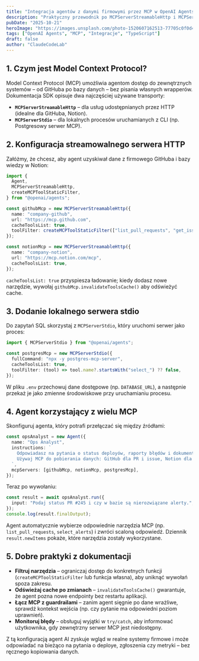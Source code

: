 ```yaml
---
title: "Integracja agentów z danymi firmowymi przez MCP w OpenAI Agents SDK"
description: "Praktyczny przewodnik po MCPServerStreamableHttp i MCPServerStdio: GitHub, Postgres i Notion jako źródła danych dla agentów AI."
pubDate: "2025-10-21"
heroImage: "https://images.unsplash.com/photo-1520607162513-77705c0f0d4a?q=80&w=1200&auto=format&fit=crop"
tags: ["OpenAI Agents", "MCP", "Integracje", "TypeScript"]
draft: false
author: "ClaudeCodeLab"
---
```


## 1. Czym jest Model Context Protocol?

Model Context Protocol (MCP) umożliwia agentom dostęp do zewnętrznych systemów – od GitHuba po bazy danych – bez pisania własnych wrapperów. Dokumentacja SDK opisuje dwa najczęściej używane transporty:

- **`MCPServerStreamableHttp`** – dla usług udostępnianych przez HTTP (idealne dla GitHuba, Notion).  
- **`MCPServerStdio`** – dla lokalnych procesów uruchamianych z CLI (np. Postgresowy serwer MCP).

## 2. Konfiguracja streamowalnego serwera HTTP

Załóżmy, że chcesz, aby agent uzyskiwał dane z firmowego GitHuba i bazy wiedzy w Notion:

```typescript
import {
  Agent,
  MCPServerStreamableHttp,
  createMCPToolStaticFilter,
} from "@openai/agents";

const githubMcp = new MCPServerStreamableHttp({
  name: "company-github",
  url: "https://mcp.github.com",
  cacheToolsList: true,
  toolFilter: createMCPToolStaticFilter(["list_pull_requests", "get_issue"]),
});

const notionMcp = new MCPServerStreamableHttp({
  name: "company-notion",
  url: "https://mcp.notion.com/mcp",
  cacheToolsList: true,
});
```

`cacheToolsList: true` przyspiesza ładowanie; kiedy dodasz nowe narzędzie, wywołaj `githubMcp.invalidateToolsCache()` aby odświeżyć cache.

## 3. Dodanie lokalnego serwera stdio

Do zapytań SQL skorzystaj z `MCPServerStdio`, który uruchomi serwer jako proces:

```typescript
import { MCPServerStdio } from "@openai/agents";

const postgresMcp = new MCPServerStdio({
  fullCommand: "npx -y postgres-mcp-server",
  cacheToolsList: true,
  toolFilter: (tool) => tool.name?.startsWith("select_") ?? false,
});
```

W pliku `.env` przechowuj dane dostępowe (np. `DATABASE_URL`), a następnie przekaż je jako zmienne środowiskowe przy uruchamianiu procesu.

## 4. Agent korzystający z wielu MCP

Skonfiguruj agenta, który potrafi przełączać się między źródłami:

```typescript
const opsAnalyst = new Agent({
  name: "Ops Analyst",
  instructions: `
    Odpowiadasz na pytania o status deployów, raporty błędów i dokumentację.
    Używaj MCP do pobierania danych: GitHub dla PR i issue, Notion dla runbooków, Postgres dla metryk.
  `,
  mcpServers: [githubMcp, notionMcp, postgresMcp],
});
```

Teraz po wywołaniu:

```typescript
const result = await opsAnalyst.run({
  input: "Podaj status PR #245 i czy w bazie są nierozwiązane alerty.",
});
console.log(result.finalOutput);
```

Agent automatycznie wybierze odpowiednie narzędzia MCP (np. `list_pull_requests`, `select_alerts`) i zwróci scaloną odpowiedź. Dziennik `result.newItems` pokaże, które narzędzia zostały wykorzystane.

## 5. Dobre praktyki z dokumentacji

- **Filtruj narzędzia** – ograniczaj dostęp do konkretnych funkcji (`createMCPToolStaticFilter` lub funkcja własna), aby uniknąć wywołań spoza zakresu.  
- **Odświeżaj cache po zmianach** – `invalidateToolsCache()` gwarantuje, że agent pozna nowe endpointy bez restartu aplikacji.  
- **Łącz MCP z guardrailami** – zanim agent sięgnie po dane wrażliwe, sprawdź kontekst wejścia (np. czy pytanie ma odpowiedni poziom uprawnień).  
- **Monitoruj błędy** – obsługuj wyjątki w `try/catch`, aby informować użytkownika, gdy zewnętrzny serwer MCP jest niedostępny.

Z tą konfiguracją agent AI zyskuje wgląd w realne systemy firmowe i może odpowiadać na bieżąco na pytania o deploye, zgłoszenia czy metryki – bez ręcznego kopiowania danych.
